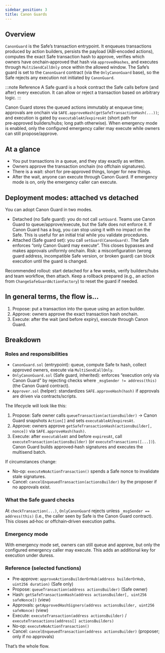 ```yaml
---
sidebar_position: 3
title: Canon Guards
---
```


## Overview

`CanonGuard` is the Safe’s transaction entrypoint. It enqueues transactions produced by action builders, persists the payload (ABI‑encoded actions), computes the exact Safe transaction hash to approve, verifies which owners have onchain‑approved that hash via `approvedHashes`, and executes through `MultiSendCallOnly` once within the allowed window. The Safe’s guard is set to the `CanonGuard` contract (via the `OnlyCanonGuard` base), so the Safe rejects any execution not initiated by `CanonGuard`.

:::note Reference
A Safe guard is a hook contract the Safe calls before (and after) every execution. It can allow or reject a transaction based on arbitrary logic.
:::

Canon Guard stores the queued actions immutably at enqueue time; approvals are onchain via `SAFE.approveHash(getSafeTransactionHash(...))`; and execution is gated by `executableAt`/`expiresAt` (short path for pre‑approved builders/hubs; long path otherwise). When emergency mode is enabled, only the configured emergency caller may execute while owners can still propose/approve.

## At a glance 

- You put transactions in a queue, and they stay exactly as written.
- Owners approve the transaction onchain (no offchain signatures).
- There is a wait: short for pre‑approved things, longer for new things.
- After the wait, anyone can execute through Canon Guard. If emergency mode is on, only the emergency caller can execute.

## Deployment modes: attached vs detached

You can adopt Canon Guard in two modes.

- Detached (no Safe guard): you do not call `setGuard`. Teams use Canon Guard to queue/approve/execute, but the Safe does not enforce it. If Canon Guard has a bug, you can stop using it with no impact on the Safe. This is useful for an initial trial while you validate procedures.
- Attached (Safe guard set): you call `setGuard(CanonGuard)`. The Safe enforces “only Canon Guard may execute”. This closes bypasses and makes approvals uniformly onchain. Risk: a misconfiguration (wrong guard address, incompatible Safe version, or broken guard) can block execution until the guard is changed.

Recommended rollout: start detached for a few weeks, verify builders/hubs and team workflow, then attach. Keep a rollback prepared (e.g., an action from `ChangeSafeGuardActionFactory`) to reset the guard if needed.

## In general terms, the flow is...

1) Propose: put a transaction into the queue using an action builder.
2) Approve: owners approve the exact transaction hash onchain.
3) Execute: after the wait (and before expiry), execute through Canon Guard.

## Breakdown

### Roles and responsibilities

- `CanonGuard.sol` (entrypoint): queue, compute Safe tx hash, collect approved owners, execute via `MultiSendCallOnly`.
- `OnlyCanonGuard.sol` (Safe guard, inherited): enforces “execution only via Canon Guard” by rejecting checks where `_msgSender != address(this)` (the Canon Guard contract).
- `Approver.sol` (helper): standardizes `SAFE.approveHash(hash)` if approvals are driven via contracts/scripts.

The lifecycle will look like this: 

1) Propose: Safe owner calls `queueTransaction(actionsBuilder)` → Canon Guard snapshots `Action[]` and sets `executableAt`/`expiresAt`.
2) Approve: owners approve `getSafeTransactionHash(actionsBuilder[, nonce])` via `SAFE.approveHash(hash)`.
3) Execute: after `executableAt` and before `expiresAt`, call `executeTransaction(actionsBuilder)` (or `executeTransactions([...])`). Canon Guard builds approved‑hash signatures and executes the multisend batch.

If circumstances change:
- No‑op: `executeNoActionTransaction()` spends a Safe nonce to invalidate stale signatures.
- Cancel: `cancelEnqueuedTransaction(actionsBuilder)` by the proposer if no approvals exist.

### What the Safe guard checks

At `checkTransaction(...)`, `OnlyCanonGuard` rejects unless `_msgSender == address(this)` (i.e., the caller seen by Safe is the Canon Guard contract). This closes ad‑hoc or offchain‑driven execution paths.

### Emergency mode

With emergency mode set, owners can still queue and approve, but only the configured emergency caller may execute. This adds an additional key for execution under duress.

### Reference (selected functions)

- Pre‑approve: `approveActionsBuilderOrHub(address builderOrHub, uint256 duration)` (Safe only)
- Propose: `queueTransaction(address actionsBuilder)` (Safe owner)
- Hash: `getSafeTransactionHash(address actionsBuilder[, uint256 safeNonce])` (view)
- Approvals: `getApprovedHashSigners(address actionsBuilder, uint256 safeNonce)` (view)
- Execute: `executeTransaction(address actionsBuilder)` / `executeTransactions(address[] actionsBuilders)`
- No‑op: `executeNoActionTransaction()`
- Cancel: `cancelEnqueuedTransaction(address actionsBuilder)` (proposer; only if no approvals)

That’s the whole flow. 